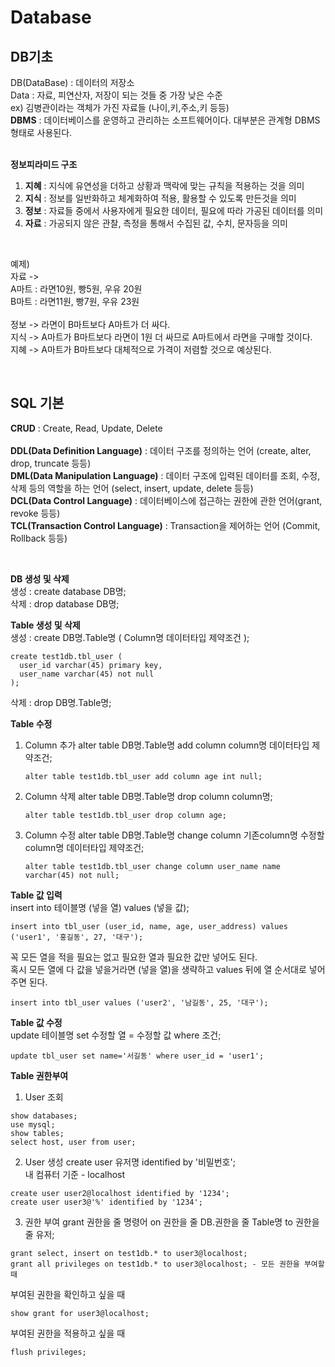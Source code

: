 # Database

## DB기초
DB(DataBase) : 데이터의 저장소 <br>
Data : 자료, 피연산자, 저장이 되는 것들 중 가장 낮은 수준 <br>
ex) 김병관이라는 객체가 가진 자료들 (나이,키,주소,키 등등) <br>
**DBMS** : 데이터베이스를 운영하고 관리하는 소프트웨어이다. 대부분은 관계형 DBMS 형태로 사용된다. <br>
<br>

**정보피라미드 구조**
1. **지혜** : 지식에 유연성을 더하고 상황과 맥락에 맞는 규칙을 적용하는 것을 의미
2. **지식** : 정보를 일반화하고 체계화하여 적용, 활용할 수 있도록 만든것을 의미
3. **정보** : 자료들 중에서 사용자에게 필요한 데이터, 필요에 따라 가공된 데이터를 의미
4. **자료** : 가공되지 않은 관찰, 측정을 통해서 수집된 값, 수치, 문자등을 의미

<br>

예제) <br>
자료 -> <br>
A마트 : 라면10원, 빵5원, 우유 20원 <br>
B마트 : 라면11원, 빵7원, 우유 23원 <br>
<br>
정보 -> 라면이 B마트보다 A마트가 더 싸다.<br>
지식 -> A마트가 B마트보다 라면이 1원 더 싸므로 A마트에서 라면을 구매할 것이다.<br>
지혜 -> A마트가 B마트보다 대체적으로 가격이 저렴할 것으로 예상된다.<br>

<br>

## SQL 기본
**CRUD** : Create, Read, Update, Delete <br>
<br>
**DDL(Data Definition Language)** : 데이터 구조를 정의하는 언어 (create, alter, drop, truncate 등등)<br>
**DML(Data Manipulation Language)** : 데이터 구조에 입력된 데이터를 조회, 수정, 삭제 등의 역할을 하는 언어 (select, insert, update, delete 등등)<br>
**DCL(Data Control Language)** : 데이터베이스에 접근하는 권한에 관한 언어(grant, revoke 등등) <br>
**TCL(Transaction Control Language)** : Transaction을 제어하는 언어 (Commit, Rollback 등등)<br>

<br>

**DB 생성 및 삭제** <br>
생성 : create database DB명; <br>
삭제 : drop database DB명; <br>

**Table 생성 및 삭제** <br>
생성 : create DB명.Table명 ( Column명 데이터타입 제약조건 ); <br>
```
create test1db.tbl_user (
  user_id varchar(45) primary key,
  user_name varchar(45) not null
);
```
삭제 : drop DB명.Table명; <br>

**Table 수정** <br>
1. Column 추가
   alter table DB명.Table명 add column column명 데이터타입 제약조건;
   ```
   alter table test1db.tbl_user add column age int null;
   ```
3. Column 삭제
   alter table DB명.Table명 drop column column명;
   ```
   alter table test1db.tbl_user drop column age;
   ```
5. Column 수정
   alter table DB명.Table명 change column 기존column명 수정할column명 데이터타입 제약조건;
   ```
   alter table test1db.tbl_user change column user_name name varchar(45) not null;
   ```

**Table 값 입력** <br>
insert into 테이블명 (넣을 열) values (넣을 값); 
```
insert into tbl_user (user_id, name, age, user_address) values ('user1', '홍길동', 27, '대구');
```
꼭 모든 열을 적을 필요는 없고 필요한 열과 필요한 값만 넣어도 된다. <br>
혹시 모든 열에 다 값을 넣을거라면 (넣을 열)을 생략하고 values 뒤에 열 순서대로 넣어주면 된다.
```
insert into tbl_user values ('user2', '남길동', 25, '대구');
```

**Table 값 수정** <br>
update 테이블명 set 수정할 열 = 수정할 값 where 조건;
```
update tbl_user set name='서길동' where user_id = 'user1';
```

**Table 권한부여** <br>
1. User 조회
```
show databases;
use mysql;
show tables;
select host, user from user;
```
2. User 생성
create user 유저명 identified by '비밀번호'; <br>
내 컴퓨터 기준 - localhost
```
create user user2@localhost identified by '1234';
create user user3@'%' identified by '1234';
```
3. 권한 부여
grant 권한을 줄 명령어 on 권한을 줄 DB.권한을 줄 Table명 to 권한을 줄 유저;
```
grant select, insert on test1db.* to user3@localhost;
grant all privileges on test1db.* to user3@localhost; - 모든 권한을 부여할 때
```
부여된 권한을 확인하고 싶을 때
```
show grant for user3@localhost;
```
부여된 권한을 적용하고 싶을 때
```
flush privileges;
```



































